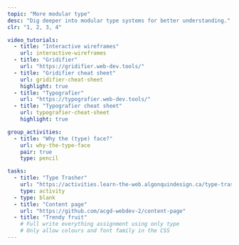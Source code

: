 ```yaml
---
topic: "More modular type"
desc: "Dig deeper into modular type systems for better understanding."
clr: "1, 2, 3, 4"

video_tutorials:
  - title: "Interactive wireframes"
    url: interactive-wireframes
  - title: "Gridifier"
    url: "https://gridifier.web-dev.tools/"
  - title: "Gridifier cheat sheet"
    url: gridifier-cheat-sheet
    highlight: true
  - title: "Typografier"
    url: "https://typografier.web-dev.tools/"
  - title: "Typografier cheat sheet"
    url: typografier-cheat-sheet
    highlight: true

group_activities:
  - title: "Why the (type) face?"
    url: why-the-type-face
    pair: true
    type: pencil

tasks:
  - title: "Type Trasher"
    url: "https://activities.learn-the-web.algonquindesign.ca/type-trasher/"
    type: activity
  - type: blank
  - title: "Content page"
    url: "https://github.com/acgd-webdev-2/content-page"
  - title: "Trendy fruit"
    # Full write everything assignment using only type
    # Only allow colours and font family in the CSS
---
```

